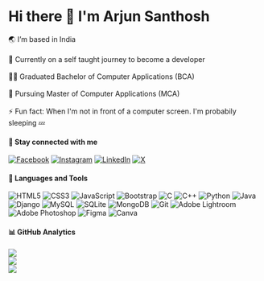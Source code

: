 # Hi there 👋 I'm Arjun Santhosh
🌏 I’m based in India <br><br>🌱 Currently on a self taught journey to become a developer <br><br>👨‍🎓 Graduated Bachelor of Computer Applications (BCA) <br><br>📖 Pursuing Master of Computer Applications (MCA) <br><br>⚡ Fun fact: When I'm not in front of a computer screen. I'm probabily sleeping 💤


#### 📎 Stay connected with me
[![Facebook](https://img.shields.io/badge/Facebook-%231877F2.svg?logo=Facebook&logoColor=white)](https://facebook.com/arjun.santhosh.3785) [![Instagram](https://img.shields.io/badge/Instagram-%23E4405F.svg?logo=Instagram&logoColor=white)](https://instagram.com/4aarjun) [![LinkedIn](https://img.shields.io/badge/LinkedIn-%230077B5.svg?logo=linkedin&logoColor=white)](https://linkedin.com/in/aarjun-santhosh) [![X](https://img.shields.io/badge/X-black.svg?logo=X&logoColor=white)](https://x.com/iamarju_) 

#### 🧩 Languages and Tools
![HTML5](https://img.shields.io/badge/html5-%23E34F26.svg?style=flat&logo=html5&logoColor=white) ![CSS3](https://img.shields.io/badge/css3-%231572B6.svg?style=flat&logo=css3&logoColor=white) ![JavaScript](https://img.shields.io/badge/javascript-%23323330.svg?style=flat&logo=javascript&logoColor=%23F7DF1E) ![Bootstrap](https://img.shields.io/badge/bootstrap-%238511FA.svg?style=flat&logo=bootstrap&logoColor=white) ![C](https://img.shields.io/badge/c-%2300599C.svg?style=flat&logo=c&logoColor=white) ![C++](https://img.shields.io/badge/c++-%2300599C.svg?style=flat&logo=c%2B%2B&logoColor=white) ![Python](https://img.shields.io/badge/python-3670A0?style=flat&logo=python&logoColor=ffdd54) ![Java](https://img.shields.io/badge/java-%23ED8B00.svg?style=flat&logo=openjdk&logoColor=white) ![Django](https://img.shields.io/badge/django-%23092E20.svg?style=flat&logo=django&logoColor=white) ![MySQL](https://img.shields.io/badge/mysql-4479A1.svg?style=flat&logo=mysql&logoColor=white) ![SQLite](https://img.shields.io/badge/sqlite-%2307405e.svg?style=flat&logo=sqlite&logoColor=white) ![MongoDB](https://img.shields.io/badge/MongoDB-%234ea94b.svg?style=flat&logo=mongodb&logoColor=white) ![Git](https://img.shields.io/badge/git-%23F05033.svg?style=flat&logo=git&logoColor=white) ![Adobe Lightroom](https://img.shields.io/badge/Adobe%20Lightroom-31A8FF.svg?style=flat&logo=Adobe%20Lightroom&logoColor=white) ![Adobe Photoshop](https://img.shields.io/badge/adobe%20photoshop-%2331A8FF.svg?style=flat&logo=adobe%20photoshop&logoColor=white) ![Figma](https://img.shields.io/badge/figma-%23F24E1E.svg?style=flat&logo=figma&logoColor=white) ![Canva](https://img.shields.io/badge/Canva-%2300C4CC.svg?style=flat&logo=Canva&logoColor=white)

#### 📊 GitHub Analytics
![](https://github-readme-stats.vercel.app/api?username=aarjun-santhosh&theme=dark&hide_border=true&include_all_commits=true&count_private=false)<br/>
![](https://github-readme-streak-stats.herokuapp.com/?user=aarjun-santhosh&theme=dark&hide_border=true)<br/>
![](https://github-readme-stats.vercel.app/api/top-langs/?username=aarjun-santhosh&theme=dark&hide_border=true&include_all_commits=true&count_private=false&layout=compact)

<!-- Proudly created with GPRM ( https://gprm.itsvg.in ) -->



<!---
aarjun-santhosh/aarjun-santhosh is a ✨ special ✨ repository because its `README.md` (this file) appears on your GitHub profile.
You can click the Preview link to take a look at your changes.
--->
